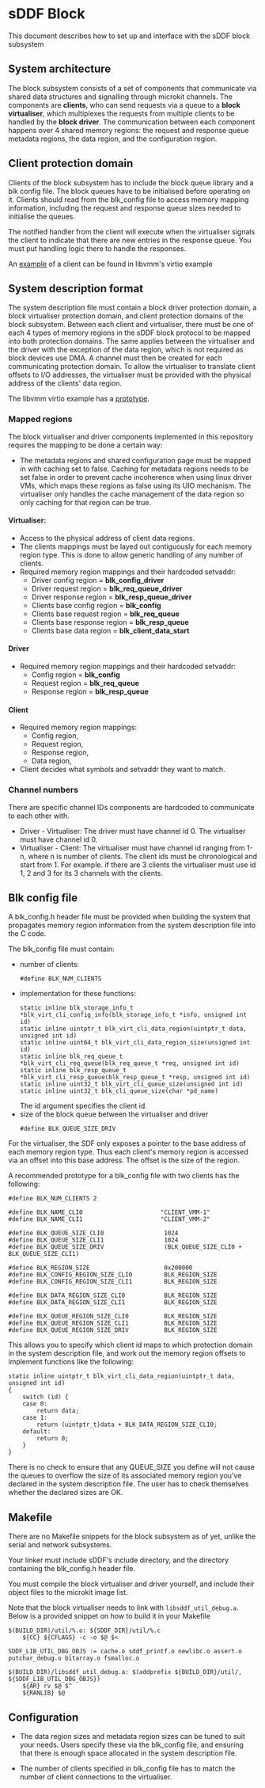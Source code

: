 # sDDF Block

This document describes how to set up and interface with the sDDF block subsystem

## System architecture
The block subsystem consists of a set of components that communicate via shared data structures
and signalling through microkit channels. The components are **clients**, who can send
requests via a queue to a **block virtualiser**, which multiplexes the requests from multiple
clients to be handled by the **block driver**. The communication between each component happens
over 4 shared memory regions: the request and response queue metadata regions, the data region,
and the configuration region.

## Client protection domain
Clients of the block subsystem has to include the block queue library and a blk config file.
The block queues have to be initialised before operating on it. Clients should read from the
blk_config file to access memory mapping information, including the request and response queue
sizes needed to initialise the queues.

The notified handler from the client will execute when the virtualiser signals the client to indicate that there are new entries in the response queue. You must put handling logic there to handle the responses.

An [example](https://github.com/au-ts/libvmm/blob/main/examples/virtio/client_vmm.c) of a client can be found in libvmm's virtio example

## System description format
The system description file must contain
a block driver protection domain, a block virtualiser protection
domain, and client protection domains of the block subsystem.
Between each client and virtualiser, there must be one of each 4 types of memory regions
in the sDDF block protocol to be mapped into both protection domains.
The same applies between the virtualiser
and the driver with the exception of the data region, which is not required
as block devices use DMA.
A channel must then be created for each communicating protection domain.
To allow the virtualiser to translate client offsets to I/O addresses,
the virtualiser must be provided with the physical address of the clients' data region.

The libvmm virtio example has a [prototype](https://github.com/au-ts/libvmm/blob/main/examples/virtio/board/qemu_arm_virt/virtio.system).

### Mapped regions
The block virtualiser and driver components implemented in this repository requires the mapping
to be done a certain way:

* The metadata regions and shared configuration page must be mapped in with caching
set to false. Caching for metadata regions needs to be set false in order to prevent cache
incoherence when using linux driver VMs, which maps these regions as false
using its UIO mechanism. The virtualiser only handles the cache management of the data
region so only caching for that region can be true.

#### Virtualiser:
* Access to the physical address of client data regions.
* The clients mappings must be layed out contiguously for each memory region type. This is
done to allow generic handling of any number of clients.
* Required memory region mappings and their hardcoded setvaddr:
  * Driver config region = **blk_config_driver**
  * Driver request region = **blk_req_queue_driver**
  * Driver response region = **blk_resp_queue_driver**
  * Clients base config region = **blk_config**
  * Clients base request region = **blk_req_queue**
  * Clients base response region = **blk_resp_queue**
  * Clients base data region = **blk_client_data_start**

#### Driver
* Required memory region mappings and their hardcoded setvaddr:
  * Config region = **blk_config**
  * Request region = **blk_req_queue**
  * Response region = **blk_resp_queue**

#### Client
* Required memory region mappings:
  * Config region,
  * Request region,
  * Response region,
  * Data region,
* Client decides what symbols and setvaddr they want to match.


### Channel numbers
There are specific channel IDs components are hardcoded to communicate to each other with.
* Driver - Virtualiser:
The driver must have channel id 0. The virtualiser must have channel id 0.
* Virtualiser - Client:
The virtualiser must have channel id ranging from 1-n, where n is number of clients. The client
ids must be chronological and start from 1. For example. if there are 3 clients the virtualiser
must use id 1, 2 and 3 for its 3 channels with the clients.

## Blk config file
A blk_config.h header file must be provided when building the system that propagates memory
region information from the system description file into the C code.

The blk_config file must contain:
* number of clients:
    ```
    #define BLK_NUM_CLIENTS
    ```
* implementation for these functions:
    ```
    static inline blk_storage_info_t *blk_virt_cli_config_info(blk_storage_info_t *info, unsigned int id)
    static inline uintptr_t blk_virt_cli_data_region(uintptr_t data, unsigned int id)
    static inline uint64_t blk_virt_cli_data_region_size(unsigned int id)
    static inline blk_req_queue_t *blk_virt_cli_req_queue(blk_req_queue_t *req, unsigned int id)
    static inline blk_resp_queue_t *blk_virt_cli_resp_queue(blk_resp_queue_t *resp, unsigned int id)
    static inline uint32_t blk_virt_cli_queue_size(unsigned int id)
    static inline uint32_t blk_cli_queue_size(char *pd_name)
    ```
    The id argument specifies the client id.
* size of the block queue between the virtualiser and driver
    ```
    #define BLK_QUEUE_SIZE_DRIV
    ```

For the virtualiser, the SDF only exposes a pointer to the base address of each memory
region type. Thus each client's memory region is accessed via an offset into this base address.
The offset is the size of the region.

A recommended prototype for a blk_config file with two clients has the following:
```
#define BLK_NUM_CLIENTS 2

#define BLK_NAME_CLI0                      "CLIENT_VMM-1"
#define BLK_NAME_CLI1                      "CLIENT_VMM-2"

#define BLK_QUEUE_SIZE_CLI0                 1024
#define BLK_QUEUE_SIZE_CLI1                 1024
#define BLK_QUEUE_SIZE_DRIV                 (BLK_QUEUE_SIZE_CLI0 + BLK_QUEUE_SIZE_CLI1)

#define BLK_REGION_SIZE                     0x200000
#define BLK_CONFIG_REGION_SIZE_CLI0         BLK_REGION_SIZE
#define BLK_CONFIG_REGION_SIZE_CLI1         BLK_REGION_SIZE

#define BLK_DATA_REGION_SIZE_CLI0           BLK_REGION_SIZE
#define BLK_DATA_REGION_SIZE_CLI1           BLK_REGION_SIZE

#define BLK_QUEUE_REGION_SIZE_CLI0          BLK_REGION_SIZE
#define BLK_QUEUE_REGION_SIZE_CLI1          BLK_REGION_SIZE
#define BLK_QUEUE_REGION_SIZE_DRIV          BLK_REGION_SIZE
```

This allows you to specify which client id maps to which protection domain
in the system description file, and work out the memory region offsets
to implement functions like the following:
```
static inline uintptr_t blk_virt_cli_data_region(uintptr_t data, unsigned int id)
{
    switch (id) {
    case 0:
        return data;
    case 1:
        return (uintptr_t)data + BLK_DATA_REGION_SIZE_CLI0;
    default:
        return 0;
    }
}
```

There is no check to ensure that any QUEUE_SIZE you define will not cause the queues to
overflow the size of its associated memory region you've declared in the system
description file. The user has to check themselves whether the declared sizes are OK.


## Makefile
There are no Makefile snippets for the block subsystem as of yet, unlike the serial and
network subsystems.

Your linker must include sDDF's include directory, and the directory
containing the blk_config.h header file.

You must compile the block virtualiser and driver yourself,
and include their object files to the microkit image list.

Note that the block virtualiser needs to link with `libsddf_util_debug.a`.
Below is a provided snippet on how to build it in your Makefile
```
$(BUILD_DIR)/util/%.o: ${SDDF_DIR}/util/%.c
	${CC} ${CFLAGS} -c -o $@ $<

SDDF_LIB_UTIL_DBG_OBJS := cache.o sddf_printf.o newlibc.o assert.o putchar_debug.o bitarray.o fsmalloc.o

$(BUILD_DIR)/libsddf_util_debug.a: $(addprefix ${BUILD_DIR}/util/, ${SDDF_LIB_UTIL_DBG_OBJS})
	${AR} rv $@ $^
	${RANLIB} $@
```

## Configuration
* The data region sizes and metadata region sizes can be tuned to suit your
needs. Users specify these via the blk_config file, and ensuring that there is enough space allocated in the system description file.

* The number of clients specified in blk_config file has to match the number
of client connections to the virtualiser.
